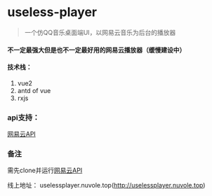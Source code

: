 # useless-player

> 一个仿QQ音乐桌面端UI，以网易云音乐为后台的播放器

#### 不一定最强大但是也不一定最好用的网易云播放器（缓慢建设中）

#### 技术栈：
1. vue2
2. antd of vue
3. rxjs
### api支持：
[网易云API](https://github.com/Binaryify/NeteaseCloudMusicApi)

### 备注
需先clone并运行[网易云API](https://github.com/Binaryify/NeteaseCloudMusicApi)

线上地址： uselessplayer.nuvole.top(http://uselessplayer.nuvole.top)



